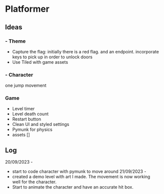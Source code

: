 # Platformer

## Ideas

### - Theme
- Capture the flag:
initially there is a red flag. and an endpoint.
incorporate keys to pick up in order to unlock doors
- Use Tiled with game assets

### - Character
one jump movement 

### Game
- Level timer
- Level death count
- Restart button
- Clean UI and styled settings
- Pymunk for physics
- assets []

## Log

20/09/2023 -
- start to code character with pymunk to move around 
21/09/2023 -
- created a demo level with art I made. The movement is now working well for the character.
- Start to animate the character and have an accurate hit box. 
